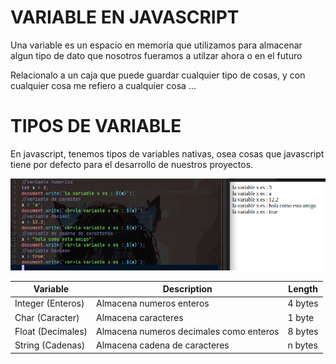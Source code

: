 # VARIABLE EN JAVASCRIPT
Una variable es un espacio en memoria que utilizamos para almacenar algun tipo de dato que
nosotros fueramos a utilzar ahora o en el futuro

Relacionalo a un caja que puede guardar cualquier tipo de cosas, y con cualquier cosa me refiero a cualquier cosa ...

# TIPOS DE VARIABLE
En javascript, tenemos tipos de variables nativas, osea cosas que javascript tiene por defecto para el desarrollo de 
nuestros proyectos.
  
<img src = "img/variableType.png">

|Variable|Description|Length|
|--------|-----------|------|
|Integer (Enteros)|Almacena numeros enteros|4 bytes|
|Char (Caracter)|Almacena caracteres|1 byte|
|Float (Decimales)|Almacena numeros decimales como enteros|8 bytes|
|String (Cadenas)|Almacena cadena de caracteres|n bytes|
